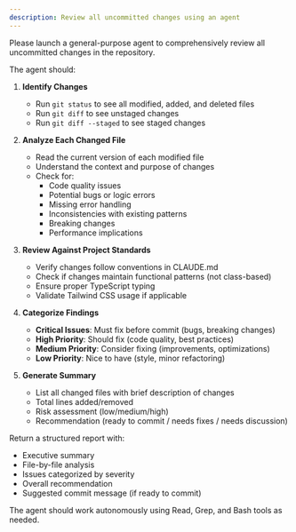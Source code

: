 ```yaml
---
description: Review all uncommitted changes using an agent
---
```


Please launch a general-purpose agent to comprehensively review all uncommitted changes in the repository.

The agent should:

1. **Identify Changes**
   - Run `git status` to see all modified, added, and deleted files
   - Run `git diff` to see unstaged changes
   - Run `git diff --staged` to see staged changes

2. **Analyze Each Changed File**
   - Read the current version of each modified file
   - Understand the context and purpose of changes
   - Check for:
     - Code quality issues
     - Potential bugs or logic errors
     - Missing error handling
     - Inconsistencies with existing patterns
     - Breaking changes
     - Performance implications

3. **Review Against Project Standards**
   - Verify changes follow conventions in CLAUDE.md
   - Check if changes maintain functional patterns (not class-based)
   - Ensure proper TypeScript typing
   - Validate Tailwind CSS usage if applicable

4. **Categorize Findings**
   - **Critical Issues**: Must fix before commit (bugs, breaking changes)
   - **High Priority**: Should fix (code quality, best practices)
   - **Medium Priority**: Consider fixing (improvements, optimizations)
   - **Low Priority**: Nice to have (style, minor refactoring)

5. **Generate Summary**
   - List all changed files with brief description of changes
   - Total lines added/removed
   - Risk assessment (low/medium/high)
   - Recommendation (ready to commit / needs fixes / needs discussion)

Return a structured report with:
- Executive summary
- File-by-file analysis
- Issues categorized by severity
- Overall recommendation
- Suggested commit message (if ready to commit)

The agent should work autonomously using Read, Grep, and Bash tools as needed.
